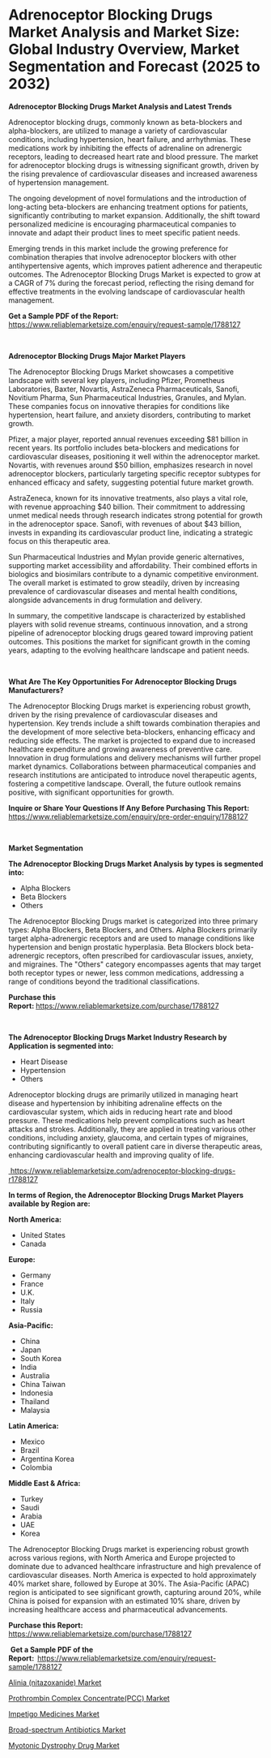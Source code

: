 <p><h1>Adrenoceptor Blocking Drugs Market Analysis and Market Size: Global Industry Overview, Market Segmentation and Forecast (2025 to 2032)</h1></p><p><strong>Adrenoceptor Blocking Drugs Market Analysis and Latest Trends</strong></p>
<p><p>Adrenoceptor blocking drugs, commonly known as beta-blockers and alpha-blockers, are utilized to manage a variety of cardiovascular conditions, including hypertension, heart failure, and arrhythmias. These medications work by inhibiting the effects of adrenaline on adrenergic receptors, leading to decreased heart rate and blood pressure. The market for adrenoceptor blocking drugs is witnessing significant growth, driven by the rising prevalence of cardiovascular diseases and increased awareness of hypertension management.</p><p>The ongoing development of novel formulations and the introduction of long-acting beta-blockers are enhancing treatment options for patients, significantly contributing to market expansion. Additionally, the shift toward personalized medicine is encouraging pharmaceutical companies to innovate and adapt their product lines to meet specific patient needs. </p><p>Emerging trends in this market include the growing preference for combination therapies that involve adrenoceptor blockers with other antihypertensive agents, which improves patient adherence and therapeutic outcomes. The Adrenoceptor Blocking Drugs Market is expected to grow at a CAGR of 7% during the forecast period, reflecting the rising demand for effective treatments in the evolving landscape of cardiovascular health management.</p></p>
<p><strong>Get a Sample PDF of the Report:&nbsp;</strong> <a href="https://www.reliablemarketsize.com/enquiry/request-sample/1788127?utm_campaign=1103&utm_medium=2&utm_source=Github&utm_content=ia&utm_term=09032025&utm_id=adrenoceptor-blocking-drugs">https://www.reliablemarketsize.com/enquiry/request-sample/1788127</a></p>
<p>&nbsp;</p>
<p><strong>Adrenoceptor Blocking Drugs Major Market Players</strong></p>
<p><p>The Adrenoceptor Blocking Drugs Market showcases a competitive landscape with several key players, including Pfizer, Prometheus Laboratories, Baxter, Novartis, AstraZeneca Pharmaceuticals, Sanofi, Novitium Pharma, Sun Pharmaceutical Industries, Granules, and Mylan. These companies focus on innovative therapies for conditions like hypertension, heart failure, and anxiety disorders, contributing to market growth.</p><p>Pfizer, a major player, reported annual revenues exceeding $81 billion in recent years. Its portfolio includes beta-blockers and medications for cardiovascular diseases, positioning it well within the adrenoceptor market. Novartis, with revenues around $50 billion, emphasizes research in novel adrenoceptor blockers, particularly targeting specific receptor subtypes for enhanced efficacy and safety, suggesting potential future market growth.</p><p>AstraZeneca, known for its innovative treatments, also plays a vital role, with revenue approaching $40 billion. Their commitment to addressing unmet medical needs through research indicates strong potential for growth in the adrenoceptor space. Sanofi, with revenues of about $43 billion, invests in expanding its cardiovascular product line, indicating a strategic focus on this therapeutic area.</p><p>Sun Pharmaceutical Industries and Mylan provide generic alternatives, supporting market accessibility and affordability. Their combined efforts in biologics and biosimilars contribute to a dynamic competitive environment. The overall market is estimated to grow steadily, driven by increasing prevalence of cardiovascular diseases and mental health conditions, alongside advancements in drug formulation and delivery.</p><p>In summary, the competitive landscape is characterized by established players with solid revenue streams, continuous innovation, and a strong pipeline of adrenoceptor blocking drugs geared toward improving patient outcomes. This positions the market for significant growth in the coming years, adapting to the evolving healthcare landscape and patient needs.</p></p>
<p>&nbsp;</p>
<p><strong>What Are The Key Opportunities For Adrenoceptor Blocking Drugs Manufacturers?</strong></p>
<p><p>The Adrenoceptor Blocking Drugs market is experiencing robust growth, driven by the rising prevalence of cardiovascular diseases and hypertension. Key trends include a shift towards combination therapies and the development of more selective beta-blockers, enhancing efficacy and reducing side effects. The market is projected to expand due to increased healthcare expenditure and growing awareness of preventive care. Innovation in drug formulations and delivery mechanisms will further propel market dynamics. Collaborations between pharmaceutical companies and research institutions are anticipated to introduce novel therapeutic agents, fostering a competitive landscape. Overall, the future outlook remains positive, with significant opportunities for growth.</p></p>
<p><strong>Inquire or Share Your Questions If Any Before Purchasing This Report:</strong> <a href="https://www.reliablemarketsize.com/enquiry/pre-order-enquiry/1788127?utm_campaign=1103&utm_medium=2&utm_source=Github&utm_content=ia&utm_term=09032025&utm_id=adrenoceptor-blocking-drugs">https://www.reliablemarketsize.com/enquiry/pre-order-enquiry/1788127</a></p>
<p>&nbsp;</p>
<p><strong>Market Segmentation</strong></p>
<p><strong>The Adrenoceptor Blocking Drugs Market Analysis by types is segmented into:</strong></p>
<p><ul><li>Alpha Blockers</li><li>Beta Blockers</li><li>Others</li></ul></p>
<p><p>The Adrenoceptor Blocking Drugs market is categorized into three primary types: Alpha Blockers, Beta Blockers, and Others. Alpha Blockers primarily target alpha-adrenergic receptors and are used to manage conditions like hypertension and benign prostatic hyperplasia. Beta Blockers block beta-adrenergic receptors, often prescribed for cardiovascular issues, anxiety, and migraines. The "Others" category encompasses agents that may target both receptor types or newer, less common medications, addressing a range of conditions beyond the traditional classifications.</p></p>
<p><strong>Purchase this Report:&nbsp;</strong><a href="https://www.reliablemarketsize.com/purchase/1788127?utm_campaign=1103&utm_medium=2&utm_source=Github&utm_content=ia&utm_term=09032025&utm_id=adrenoceptor-blocking-drugs">https://www.reliablemarketsize.com/purchase/1788127</a></p>
<p>&nbsp;</p>
<p><strong>The Adrenoceptor Blocking Drugs Market Industry Research by Application is segmented into:</strong></p>
<p><ul><li>Heart Disease</li><li>Hypertension</li><li>Others</li></ul></p>
<p><p>Adrenoceptor blocking drugs are primarily utilized in managing heart disease and hypertension by inhibiting adrenaline effects on the cardiovascular system, which aids in reducing heart rate and blood pressure. These medications help prevent complications such as heart attacks and strokes. Additionally, they are applied in treating various other conditions, including anxiety, glaucoma, and certain types of migraines, contributing significantly to overall patient care in diverse therapeutic areas, enhancing cardiovascular health and improving quality of life.</p></p>
<p><a href="https://www.reliablemarketsize.com/adrenoceptor-blocking-drugs-r1788127?utm_campaign=1103&utm_medium=2&utm_source=Github&utm_content=ia&utm_term=09032025&utm_id=adrenoceptor-blocking-drugs">&nbsp;https://www.reliablemarketsize.com/adrenoceptor-blocking-drugs-r1788127</a></p>
<p><strong>In terms of Region, the Adrenoceptor Blocking Drugs Market Players available by Region are:</strong></p>
<p>
    <p> <strong> North America: </strong>
        <ul>
            <li>United States</li>
            <li>Canada</li>
        </ul>
        </p> 
    <p> <strong> Europe: </strong>
        <ul>
            <li>Germany</li>
            <li>France</li>
            <li>U.K.</li>
            <li>Italy</li>
            <li>Russia</li>
        </ul>
        </p> 
    <p> <strong> Asia-Pacific: </strong>
        <ul>
            <li>China</li>
            <li>Japan</li>
            <li>South Korea</li>
            <li>India</li>
            <li>Australia</li>
            <li>China Taiwan</li>
            <li>Indonesia</li>
            <li>Thailand</li>
            <li>Malaysia</li>
        </ul>
        </p> 
    <p> <strong> Latin America: </strong>
        <ul>
            <li>Mexico</li>
            <li>Brazil</li>
            <li>Argentina Korea</li>
            <li>Colombia</li>
        </ul>
        </p> 
    <p> <strong> Middle East & Africa: </strong>
        <ul>
            <li>Turkey</li>
            <li>Saudi</li>
            <li>Arabia</li>
            <li>UAE</li>
            <li>Korea</li>
        </ul>
    </p>
    </p>
<p><p>The Adrenoceptor Blocking Drugs market is experiencing robust growth across various regions, with North America and Europe projected to dominate due to advanced healthcare infrastructure and high prevalence of cardiovascular diseases. North America is expected to hold approximately 40% market share, followed by Europe at 30%. The Asia-Pacific (APAC) region is anticipated to see significant growth, capturing around 20%, while China is poised for expansion with an estimated 10% share, driven by increasing healthcare access and pharmaceutical advancements.</p></p>
<p><strong>Purchase this Report: </strong><a href="https://www.reliablemarketsize.com/purchase/1788127?utm_campaign=1103&utm_medium=2&utm_source=Github&utm_content=ia&utm_term=09032025&utm_id=adrenoceptor-blocking-drugs">https://www.reliablemarketsize.com/purchase/1788127</a></p>
<p>&nbsp;<strong>Get a Sample PDF of the Report:&nbsp;&nbsp;</strong><a href="https://www.reliablemarketsize.com/enquiry/request-sample/1788127?utm_campaign=1103&utm_medium=2&utm_source=Github&utm_content=ia&utm_term=09032025&utm_id=adrenoceptor-blocking-drugs">https://www.reliablemarketsize.com/enquiry/request-sample/1788127</a></p>
<p><strong></strong></p>
<p><p><a href="https://github.com/atawanyeze/Market-Research-Report-List-1/blob/main/alinia-nitazoxanide-market.md?utm_campaign=1103&utm_medium=2&utm_source=Github&utm_content=ia&utm_term=09032025&utm_id=adrenoceptor-blocking-drugs">Alinia (nitazoxanide) Market</a></p><p><a href="https://github.com/gdfhhhj/Market-Research-Report-List-7/blob/main/prothrombin-complex-concentratepcc-market.md?utm_campaign=1103&utm_medium=2&utm_source=Github&utm_content=ia&utm_term=09032025&utm_id=adrenoceptor-blocking-drugs">Prothrombin Complex Concentrate(PCC) Market</a></p><p><a href="https://github.com/afghatakito29/Market-Research-Report-List-1/blob/main/impetigo-medicines-market.md?utm_campaign=1103&utm_medium=2&utm_source=Github&utm_content=ia&utm_term=09032025&utm_id=adrenoceptor-blocking-drugs">Impetigo Medicines Market</a></p><p><a href="https://github.com/eimutelufta/Market-Research-Report-List-1/blob/main/broad-spectrum-antibiotics-market.md?utm_campaign=1103&utm_medium=2&utm_source=Github&utm_content=ia&utm_term=09032025&utm_id=adrenoceptor-blocking-drugs">Broad-spectrum Antibiotics Market</a></p><p><a href="https://github.com/saqafidrahea/Market-Research-Report-List-1/blob/main/myotonic-dystrophy-drug-market.md?utm_campaign=1103&utm_medium=2&utm_source=Github&utm_content=ia&utm_term=09032025&utm_id=adrenoceptor-blocking-drugs">Myotonic Dystrophy Drug Market</a></p></p>